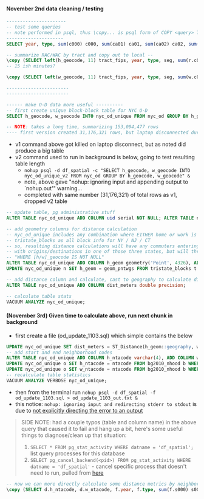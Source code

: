 #### November 2nd data cleaning / testing

```SQL
----------------------
-- test some queries
-- note performed in psql, thus \copy... is psql form of COPY <query> TO <file>
---------------------
SELECT year, type, sum(c000) c000, sum(ca01) ca01, sum(ca02) ca02, sum(ca03) ca03 FROM nyc_rac r WHERE type IN ('JT03', 'JT05') AND r.seg = 'S000' GROUP BY year, type ORDER BY type, year;

-- summarize RAC/WAC by tract and copy out to local --
\copy (SELECT left(h_geocode, 11) tract_fips, year, type, seg, sum(r.c000) c000, sum(r.ca01) ca01, sum(r.ca02) ca02, sum(r.ca03) ca03, sum(r.ce01) ce01, sum(r.ce02) ce02, sum(r.ce03) ce03, sum(r.cns01) cns01, sum(r.cns02) cns02, sum(r.cns03) cns03, sum(r.cns04) cns04, sum(r.cns05) cns05, sum(r.cns06) cns06, sum(r.cns07) cns07, sum(r.cns08) cns08, sum(r.cns09) cns09, sum(r.cns10) cns10, sum(r.cns11) cns11, sum(r.cns12) cns12, sum(r.cns13) cns13, sum(r.cns14) cns14, sum(r.cns15) cns15, sum(r.cns16) cns16, sum(r.cns17) cns17, sum(r.cns18) cns18, sum(r.cns19) cns19, sum(r.cns20) cns20, sum(r.cr01) cr01, sum(r.cr02) cr02, sum(r.cr03) cr03, sum(r.cr04) cr04, sum(r.cr05) cr05, sum(r.cr07) cr07, sum(r.ct01) ct01, sum(r.ct02) ct02, sum(r.cd01) cd01, sum(r.cd02) cd02, sum(r.cd03) cd03, sum(r.cd04) cd04, sum(r.cs01) cs01, sum(r.cs02) cs02 FROM nyc_rac r GROUP BY tract_fips, year, type, seg ORDER BY type, seg, year, tract_fips) TO './tract_rac_nyc.csv' CSV HEADER
-- 15 ish minutes?

\copy (SELECT left(w_geocode, 11) tract_fips, year, type, seg, sum(w.c000) c000, sum(w.ca01) ca01, sum(w.ca02) ca02, sum(w.ca03) ca03, sum(w.ce01) ce01, sum(w.ce02) ce02, sum(w.ce03) ce03, sum(w.cns01) cns01, sum(w.cns02) cns02, sum(w.cns03) cns03, sum(w.cns04) cns04, sum(w.cns05) cns05, sum(w.cns06) cns06, sum(w.cns07) cns07, sum(w.cns08) cns08, sum(w.cns09) cns09, sum(w.cns10) cns10, sum(w.cns11) cns11, sum(w.cns12) cns12, sum(w.cns13) cns13, sum(w.cns14) cns14, sum(w.cns15) cns15, sum(w.cns16) cns16, sum(w.cns17) cns17, sum(w.cns18) cns18, sum(w.cns19) cns19, sum(w.cns20) cns20, sum(w.cr01) cr01, sum(w.cr02) cr02, sum(w.cr03) cr03, sum(w.cr04) cr04, sum(w.cr05) cr05, sum(w.cr07) cr07, sum(w.ct01) ct01, sum(w.ct02) ct02, sum(w.cd01) cd01, sum(w.cd02) cd02, sum(w.cd03) cd03, sum(w.cd04) cd04, sum(w.cs01) cs01, sum(w.cs02) cs02, sum(w.cfa01) cfa01, sum(w.cfa02) cfa02, sum(w.cfa03) cfa03, sum(w.cfa04) cfa04, sum(w.cfa05) cfa05, sum(w.cfs01) cfs01, sum(w.cfs02) cfs02, sum(w.cfs03) cfs03, sum(w.cfs04) cfs04, sum(w.cfs05) cfs05 FROM nyc_wac w GROUP BY tract_fips, year, type, seg ORDER BY type, seg, year, tract_fips) TO './tract_wac_nyc.csv' CSV HEADER

-----------------------
-----------------------

------ make O-D data more useful ----------
-- first create unique block-block table for NYC O-D
SELECT h_geocode, w_geocode INTO nyc_od_unique FROM nyc_od GROUP BY h_geocode, w_geocode;

-- NOTE: takes a long time, summarizing 153,094,477 rows
---- first version created 31,176,321 rows, but laptop disconnected during process so runing a 2nd version to confirm...
```
+ v1 command above got killed on laptop disconnect, but as noted did produce a big table
+ v2 command used to run in background is below, going to test resulting table length
  * `nohup psql -d df_spatial -c "SELECT h_geocode, w_geocode INTO nyc_od_unique_v2 FROM nyc_od GROUP BY h_geocode, w_geocode" &`
  * note, above gave "nohup: ignoring input and appending output to `nohup.out'" warning...
  * completed with same number (31,176,321) of total rows as v1, dropped v2 table

```SQL
-- update table, pg administrative stuff
ALTER TABLE nyc_od_unique ADD COLUMN uid serial NOT NULL; ALTER TABLE nyc_od_unique ADD PRIMARY KEY (uid); CREATE INDEX ON nyc_od_unique (h_geocode); CREATE INDEX ON nyc_od_unique (w_geocode);

-- add geometry columns for distance calculation
-- nyc_od_unique includes any combination where EITHER home or work is in NYC
-- tristate_blocks as all block info for NY / NJ / CT
-- so, resulting distance calculations will have any commuters entering / leaving NYC 
-- with origins/destinations in one of those three states, but will throw an error if do not include 
-- "WHERE [h/w]_geocode IS NOT NULL"
ALTER TABLE nyc_od_unique ADD COLUMN h_geom geometry('Point', 4326), ADD COLUMN w_geom geometry('Point', 4326);
UPDATE nyc_od_unique n SET h_geom = geom_pntwgs FROM tristate_blocks t WHERE n.h_geocode = t.geoid10; UPDATE nyc_od_unique n SET w_geom = geom_pntwgs FROM tristate_blocks t WHERE n.w_geocode = t.geoid10;

-- add distance column and calculate, cast to geography to calculate distance on spheroid
ALTER TABLE nyc_od_unique ADD COLUMN dist_meters double precision; 

-- calculate table stats
VACUUM ANALYZE nyc_od_unique;
```

#### (November 3rd) Given time to calculate above, run next chunk in background
+ first create a file (od_update_1103.sql) which simple contains the below
```SQL
UPDATE nyc_od_unique SET dist_meters = ST_Distance(h_geom::geography, w_geom::geography) WHERE h_geom IS NOT NULL AND w_geom IS NOT NULL;
-- add start and end neighborhood codes
ALTER TABLE nyc_od_unique ADD COLUMN h_ntacode varchar(4), ADD COLUMN w_ntacode varchar(4);
UPDATE nyc_od_unique o SET h_ntacode = ntacode FROM bg2010_nhood b WHERE left(o.h_geocode, 12) = b.geoid;
UPDATE nyc_od_unique o SET w_ntacode = ntacode FROM bg2010_nhood b WHERE left(o.w_geocode, 12) = b.geoid;
-- recalculate table statistics
VACUUM ANALYZE VERBOSE nyc_od_unique;
```
+ then from the terminal run
`nohup psql -d df_spatial -f od_update_1103.sql > od_update_1103_out.txt &`
+ this notice: `nohup: ignoring input and redirecting stderr to stdout` is due to [not explicitly directing the error to an output](http://unix.stackexchange.com/questions/105840/nohup-ignoring-input-and-redirecting-stderr-to-stdout)

> SIDE NOTE: had a couple typos (table and column name) in the above query that caused it to fail and hang up a bit, here's some useful things to diagnose/clean up that situation:
> 1. `SELECT * FROM pg_stat_activity WHERE datname = 'df_spatial';` list query processes for this database
> 2. `SELECT pg_cancel_backend(<pid>) FROM pg_stat_activity WHERE datname = 'df_spatial'` - cancel specific process that doesn't need to run, pulled from [here](http://www.postgresql.org/docs/9.2/static/functions-admin.html)

```SQL
-- now we can more directly calculate some distance metrics by neighborhood --
\copy (SELECT d.h_ntacode, d.w_ntacode, f.year, f.type, sum(f.s000) s000, sum(f.sa01) sa01, sum(f.sa02) sa02, sum(f.sa03) sa03, sum(f.se01) se01, sum(f.se02) se02, sum(f.se03) se03, sum(f.si01) si01, sum(f.si02) si02, sum(f.si03) si03 FROM nyc_od f JOIN nyc_od_unique d ON f.h_geocode = d.h_geocode AND f.w_geocode = d.geocode GROUP BY d.h_ntacode, d.w_ntacode, f.year, f.type ORDER BY f.year, d.h_ntacode, d.w_ntacode, f.type) TO './nyc_nhood_od.csv' CSV HEADER

```
